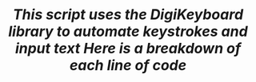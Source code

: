 <h1><div align="center"><i>This script uses the DigiKeyboard library to automate keystrokes and input text Here is a breakdown of each line of code</i></div></h1>
